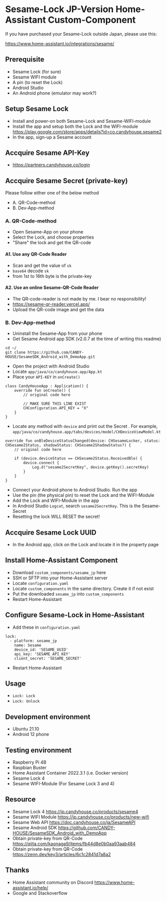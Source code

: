 # Sesame-Lock JP-Version Home-Assistant Custom-Component

If you have purchased your Sesame-Lock outside Japan, please use this:

https://www.home-assistant.io/integrations/sesame/

## Prerequisite
- Sesame Lock (for sure)
- Sesame WIFI module
- A pin (to reset the Lock)
- Android Studio
- An Android phone (emulator may work?)

## Setup Sesame Lock
- Install and power-on both Sesame-Lock and Sesame-WIFI-module
- Install the app and setup both the Lock and the WIFI-module
https://play.google.com/store/apps/details?id=co.candyhouse.sesame2
- In the app, sign-up a Sesame account

## Accquire Sesame API-Key
- https://partners.candyhouse.co/login

## Accquire Sesame Secret (private-key)
Please follow either one of the below method
- A. QR-Code-method
- B. Dev-App-method

### A. QR-Code-method
- Open Sesame-App on your phone
- Select the Lock, and choose properties
- "Share" the lock and get the QR-code

#### A1. Use any QR-Code Reader
- Scan and get the value of `sk`
- `base64` decode `sk`
- from 1st to 16th byte is the private-key

#### A2. Use an online Sesame-QR-Code Reader
- The QR-code-reader is not made by me. I bear no responsibility!
- https://sesame-qr-reader.vercel.app/
- Upload the QR-code image and get the data

### B. Dev-App-method
- Uninstall the Sesame-App from your phone
- Get Sesame Android app SDK (v2.0.7 at the time of writing this readme)
```
cd ~/
git clone https://github.com/CANDY-HOUSE/SesameSDK_Android_with_DemoApp.git
```
- Open the project with Android Studio
- Locate `app/java/co/candyhouse.app/App.kt`
- Place your `API-KEY` in `onCreate()`
```
class CandyHouseApp : Application() {
    override fun onCreate() {
        // original code here
        
        // MAKE SURE THIS LINE EXIST
        CHConfiguration.API_KEY = "X"
    }
}
```
- Locate any method with `device` and print out the Secret
. For example, `app/java/co/candyhouse.app/tabs/devices/model/CHDeviceViewModel.kt`
```
override fun onBleDeviceStatusChanged(device: CHSesameLocker, status: CHSesame2Status, shadowStatus: CHSesame2ShadowStatus?) {
    // original code here
    
    if (device.deviceStatus == CHSesame2Status.ReceivedBle) {
        device.connect {
            Log.d("sesame2SecretKey", device.getKey().secretKey)
        }
    }
}
```
- Connect your Android phone to Android Studio. Run the app
- Use the pin (the physical pin) to reset the Lock and the WIFI-Module
- Add the Lock and WIFI-Module in the app
- In Android Studio `Logcat`, search `sesame2SecretKey`. This is the Sesame-Secret
- Resetting the lock WILL RESET the secret!

## Accquire Sesame Lock UUID
- In the Android app, click on the Lock and locate it in the property page

## Install Home-Assistant Component
- Download `custom_components/sesame_jp` here
- SSH or SFTP into your Home-Assistant server
- Locate `configuration.yaml`
- Locate `custom_components` in the same directory. Create it if not exist 
- Put the downloaded `sesame_jp` into `custom_components`
- Restart Home-Assistant

## Configure Sesame-Lock in Home-Assistant
- Add these in `configuration.yaml`
```
lock:
  - platform: sesame_jp
    name: Sesame
    device_id: 'SESAME_UUID'
    api_key: 'SESAME_API_KEY'
    client_secret: 'SESAME_SECRET'
```
- Restart Home-Assistant

## Usage
- `Lock: Lock`
- `Lock: Unlock`

## Development environment
- Ubuntu 21.10
- Android 12 phone

## Testing environment
- Raspberry Pi 4B
- Raspbian Buster
- Home Assistant Container 2022.3.1 (i.e. Docker version)
- Sesame Lock 4
- Sesame WIFI-Module (For Sesame Lock 3 and 4)

## Resource
- Sesame Lock 4 https://jp.candyhouse.co/products/sesame4
- Sesame WIFI Module https://jp.candyhouse.co/products/new-wifi
- Sesame Web API https://doc.candyhouse.co/ja/SesameAPI
- Sesame Android SDK https://github.com/CANDY-HOUSE/SesameSDK_Android_with_DemoApp
- Obtain private-key from QR-Code https://qiita.com/kaonaga9/items/fb44d8e0b0aa93aab484
- Obtain private-key from QR-Code https://zenn.dev/key3/articles/6c1c2841d7a8a2

## Thanks
- Home Assistant community on Discord https://www.home-assistant.io/help/
- Google and Stackoverflow
